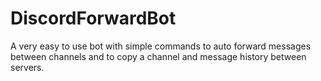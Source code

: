 # DiscordForwardBot
A very easy to use bot with simple commands to auto forward messages between 
channels and to copy a channel and message history between servers.
